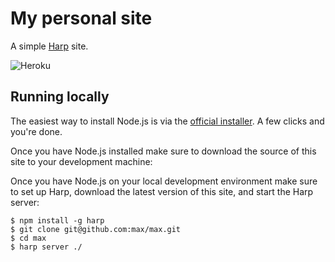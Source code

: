 # My personal site

A simple [Harp] site.

![Heroku](http://cl.ly/image/2k3m2z443T01/deploy-button.png)

## Running locally

The easiest way to install Node.js is via the [official installer][Node.js]. A
few clicks and you're done.

Once you have Node.js installed make sure to download the source of this site
to your development machine:

Once you have Node.js on your local development environment make sure to set up Harp, download the latest version of this site, and start the Harp server:

```
$ npm install -g harp
$ git clone git@github.com:max/max.git
$ cd max
$ harp server ./
```

[Harp]: http://harpjs.com/
[Heroku]: https://debut.heroku.com/?url=https://github.com/max/max
[Node.js]: http://nodejs.org/
